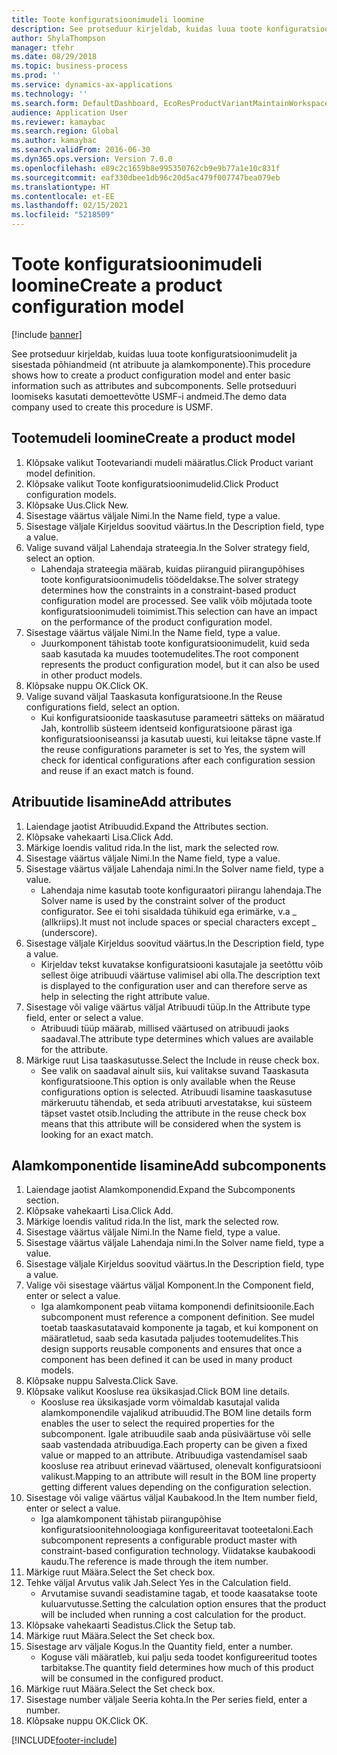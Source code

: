 ```yaml
---
title: Toote konfiguratsioonimudeli loomine
description: See protseduur kirjeldab, kuidas luua toote konfiguratsioonimudelit ja sisestada põhiandmeid (nt atribuute ja alamkomponente).
author: ShylaThompson
manager: tfehr
ms.date: 08/29/2018
ms.topic: business-process
ms.prod: ''
ms.service: dynamics-ax-applications
ms.technology: ''
ms.search.form: DefaultDashboard, EcoResProductVariantMaintainWorkspace, PCProductConfigurationModelListPage, PCCreateProductConfigurationModel, PCProductConfigurationModelDetails, PCBOMLineDetails
audience: Application User
ms.reviewer: kamaybac
ms.search.region: Global
ms.author: kamaybac
ms.search.validFrom: 2016-06-30
ms.dyn365.ops.version: Version 7.0.0
ms.openlocfilehash: e89c2c1659b8e995350762cb9e9b77a1e10c831f
ms.sourcegitcommit: eaf330dbee1db96c20d5ac479f007747bea079eb
ms.translationtype: HT
ms.contentlocale: et-EE
ms.lasthandoff: 02/15/2021
ms.locfileid: "5218509"
---
```

# <a name="create-a-product-configuration-model"></a><span data-ttu-id="62170-103">Toote konfiguratsioonimudeli loomine</span><span class="sxs-lookup"><span data-stu-id="62170-103">Create a product configuration model</span></span>

[!include [banner](../../includes/banner.md)]

<span data-ttu-id="62170-104">See protseduur kirjeldab, kuidas luua toote konfiguratsioonimudelit ja sisestada põhiandmeid (nt atribuute ja alamkomponente).</span><span class="sxs-lookup"><span data-stu-id="62170-104">This procedure shows how to create a product configuration model and enter basic information such as attributes and subcomponents.</span></span> <span data-ttu-id="62170-105">Selle protseduuri loomiseks kasutati demoettevõtte USMF-i andmeid.</span><span class="sxs-lookup"><span data-stu-id="62170-105">The demo data company used to create this procedure is USMF.</span></span>


## <a name="create-a-product-model"></a><span data-ttu-id="62170-106">Tootemudeli loomine</span><span class="sxs-lookup"><span data-stu-id="62170-106">Create a product model</span></span>
1. <span data-ttu-id="62170-107">Klõpsake valikut Tootevariandi mudeli määratlus.</span><span class="sxs-lookup"><span data-stu-id="62170-107">Click Product variant model definition.</span></span>
2. <span data-ttu-id="62170-108">Klõpsake valikut Toote konfiguratsioonimudelid.</span><span class="sxs-lookup"><span data-stu-id="62170-108">Click Product configuration models.</span></span>
3. <span data-ttu-id="62170-109">Klõpsake Uus.</span><span class="sxs-lookup"><span data-stu-id="62170-109">Click New.</span></span>
4. <span data-ttu-id="62170-110">Sisestage väärtus väljale Nimi.</span><span class="sxs-lookup"><span data-stu-id="62170-110">In the Name field, type a value.</span></span>
5. <span data-ttu-id="62170-111">Sisestage väljale Kirjeldus soovitud väärtus.</span><span class="sxs-lookup"><span data-stu-id="62170-111">In the Description field, type a value.</span></span>
6. <span data-ttu-id="62170-112">Valige suvand väljal Lahendaja strateegia.</span><span class="sxs-lookup"><span data-stu-id="62170-112">In the Solver strategy field, select an option.</span></span>
    * <span data-ttu-id="62170-113">Lahendaja strateegia määrab, kuidas piiranguid piirangupõhises toote konfiguratsioonimudelis töödeldakse.</span><span class="sxs-lookup"><span data-stu-id="62170-113">The solver strategy determines how the constraints in a constraint-based product configuration model are processed.</span></span> <span data-ttu-id="62170-114">See valik võib mõjutada toote konfiguratsioonimudeli toimimist.</span><span class="sxs-lookup"><span data-stu-id="62170-114">This selection can have an impact on the performance of the product configuration model.</span></span>  
7. <span data-ttu-id="62170-115">Sisestage väärtus väljale Nimi.</span><span class="sxs-lookup"><span data-stu-id="62170-115">In the Name field, type a value.</span></span>
    * <span data-ttu-id="62170-116">Juurkomponent tähistab toote konfiguratsioonimudelit, kuid seda saab kasutada ka muudes tootemudelites.</span><span class="sxs-lookup"><span data-stu-id="62170-116">The root component represents the product configuration model, but it can also be used in other product models.</span></span>  
8. <span data-ttu-id="62170-117">Klõpsake nuppu OK.</span><span class="sxs-lookup"><span data-stu-id="62170-117">Click OK.</span></span>
9. <span data-ttu-id="62170-118">Valige suvand väljal Taaskasuta konfiguratsioone.</span><span class="sxs-lookup"><span data-stu-id="62170-118">In the Reuse configurations field, select an option.</span></span>
    * <span data-ttu-id="62170-119">Kui konfiguratsioonide taaskasutuse parameetri sätteks on määratud Jah, kontrollib süsteem identseid konfiguratsioone pärast iga konfiguratsiooniseanssi ja kasutab uuesti, kui leitakse täpne vaste.</span><span class="sxs-lookup"><span data-stu-id="62170-119">If the reuse configurations parameter is set to Yes, the system will check for identical configurations after each configuration session and reuse if an exact match is found.</span></span>  

## <a name="add-attributes"></a><span data-ttu-id="62170-120">Atribuutide lisamine</span><span class="sxs-lookup"><span data-stu-id="62170-120">Add attributes</span></span>
1. <span data-ttu-id="62170-121">Laiendage jaotist Atribuudid.</span><span class="sxs-lookup"><span data-stu-id="62170-121">Expand the Attributes section.</span></span>
2. <span data-ttu-id="62170-122">Klõpsake vahekaarti Lisa.</span><span class="sxs-lookup"><span data-stu-id="62170-122">Click Add.</span></span>
3. <span data-ttu-id="62170-123">Märkige loendis valitud rida.</span><span class="sxs-lookup"><span data-stu-id="62170-123">In the list, mark the selected row.</span></span>
4. <span data-ttu-id="62170-124">Sisestage väärtus väljale Nimi.</span><span class="sxs-lookup"><span data-stu-id="62170-124">In the Name field, type a value.</span></span>
5. <span data-ttu-id="62170-125">Sisestage väärtus väljale Lahendaja nimi.</span><span class="sxs-lookup"><span data-stu-id="62170-125">In the Solver name field, type a value.</span></span>
    * <span data-ttu-id="62170-126">Lahendaja nime kasutab toote konfiguraatori piirangu lahendaja.</span><span class="sxs-lookup"><span data-stu-id="62170-126">The Solver name is used by the constraint solver of the product configurator.</span></span> <span data-ttu-id="62170-127">See ei tohi sisaldada tühikuid ega erimärke, v.a _ (allkriips).</span><span class="sxs-lookup"><span data-stu-id="62170-127">It must not include spaces or special characters except _ (underscore).</span></span>  
6. <span data-ttu-id="62170-128">Sisestage väljale Kirjeldus soovitud väärtus.</span><span class="sxs-lookup"><span data-stu-id="62170-128">In the Description field, type a value.</span></span>
    * <span data-ttu-id="62170-129">Kirjeldav tekst kuvatakse konfiguratsiooni kasutajale ja seetõttu võib sellest õige atribuudi väärtuse valimisel abi olla.</span><span class="sxs-lookup"><span data-stu-id="62170-129">The description text is displayed to the configuration user and can therefore serve as help in selecting the right attribute value.</span></span>  
7. <span data-ttu-id="62170-130">Sisestage või valige väärtus väljal Atribuudi tüüp.</span><span class="sxs-lookup"><span data-stu-id="62170-130">In the Attribute type field, enter or select a value.</span></span>
    * <span data-ttu-id="62170-131">Atribuudi tüüp määrab, millised väärtused on atribuudi jaoks saadaval.</span><span class="sxs-lookup"><span data-stu-id="62170-131">The attribute type determines which values are available for the attribute.</span></span>  
8. <span data-ttu-id="62170-132">Märkige ruut Lisa taaskasutusse.</span><span class="sxs-lookup"><span data-stu-id="62170-132">Select the Include in reuse check box.</span></span>
    * <span data-ttu-id="62170-133">See valik on saadaval ainult siis, kui valitakse suvand Taaskasuta konfiguratsioone.</span><span class="sxs-lookup"><span data-stu-id="62170-133">This option is only available when the Reuse configurations option is selected.</span></span> <span data-ttu-id="62170-134">Atribuudi lisamine taaskasutuse märkeruutu tähendab, et seda atribuuti arvestatakse, kui süsteem täpset vastet otsib.</span><span class="sxs-lookup"><span data-stu-id="62170-134">Including the attribute in the reuse check box means that this attribute will be considered when the system is looking for an exact match.</span></span>  

## <a name="add-subcomponents"></a><span data-ttu-id="62170-135">Alamkomponentide lisamine</span><span class="sxs-lookup"><span data-stu-id="62170-135">Add subcomponents</span></span>
1. <span data-ttu-id="62170-136">Laiendage jaotist Alamkomponendid.</span><span class="sxs-lookup"><span data-stu-id="62170-136">Expand the Subcomponents section.</span></span>
2. <span data-ttu-id="62170-137">Klõpsake vahekaarti Lisa.</span><span class="sxs-lookup"><span data-stu-id="62170-137">Click Add.</span></span>
3. <span data-ttu-id="62170-138">Märkige loendis valitud rida.</span><span class="sxs-lookup"><span data-stu-id="62170-138">In the list, mark the selected row.</span></span>
4. <span data-ttu-id="62170-139">Sisestage väärtus väljale Nimi.</span><span class="sxs-lookup"><span data-stu-id="62170-139">In the Name field, type a value.</span></span>
5. <span data-ttu-id="62170-140">Sisestage väärtus väljale Lahendaja nimi.</span><span class="sxs-lookup"><span data-stu-id="62170-140">In the Solver name field, type a value.</span></span>
6. <span data-ttu-id="62170-141">Sisestage väljale Kirjeldus soovitud väärtus.</span><span class="sxs-lookup"><span data-stu-id="62170-141">In the Description field, type a value.</span></span>
7. <span data-ttu-id="62170-142">Valige või sisestage väärtus väljal Komponent.</span><span class="sxs-lookup"><span data-stu-id="62170-142">In the Component field, enter or select a value.</span></span>
    * <span data-ttu-id="62170-143">Iga alamkomponent peab viitama komponendi definitsioonile.</span><span class="sxs-lookup"><span data-stu-id="62170-143">Each subcomponent must reference a component definition.</span></span> <span data-ttu-id="62170-144">See mudel toetab taaskasutatavaid komponente ja tagab, et kui komponent on määratletud, saab seda kasutada paljudes tootemudelites.</span><span class="sxs-lookup"><span data-stu-id="62170-144">This design supports reusable components and ensures that once a component has been defined it can be used in many product models.</span></span>  
8. <span data-ttu-id="62170-145">Klõpsake nuppu Salvesta.</span><span class="sxs-lookup"><span data-stu-id="62170-145">Click Save.</span></span>
9. <span data-ttu-id="62170-146">Klõpsake valikut Koosluse rea üksikasjad.</span><span class="sxs-lookup"><span data-stu-id="62170-146">Click BOM line details.</span></span>
    * <span data-ttu-id="62170-147">Koosluse rea üksikasjade vorm võimaldab kasutajal valida alamkomponendile vajalikud atribuudid.</span><span class="sxs-lookup"><span data-stu-id="62170-147">The BOM line details form enables the user to select the required properties for the subcomponent.</span></span> <span data-ttu-id="62170-148">Igale atribuudile saab anda püsiväärtuse või selle saab vastendada atribuudiga.</span><span class="sxs-lookup"><span data-stu-id="62170-148">Each property can be given a fixed value or mapped to an attribute.</span></span> <span data-ttu-id="62170-149">Atribuudiga vastendamisel saab koosluse rea atribuut erinevad väärtused, olenevalt konfiguratsiooni valikust.</span><span class="sxs-lookup"><span data-stu-id="62170-149">Mapping to an attribute will result in the BOM line property getting different values depending on the configuration selection.</span></span>  
10. <span data-ttu-id="62170-150">Sisestage või valige väärtus väljal Kaubakood.</span><span class="sxs-lookup"><span data-stu-id="62170-150">In the Item number field, enter or select a value.</span></span>
    * <span data-ttu-id="62170-151">Iga alamkomponent tähistab piirangupõhise konfiguratsioonitehnoloogiaga konfigureeritavat tooteetaloni.</span><span class="sxs-lookup"><span data-stu-id="62170-151">Each subcomponent represents a configurable product master with constraint-based configuration technology.</span></span> <span data-ttu-id="62170-152">Viidatakse kaubakoodi kaudu.</span><span class="sxs-lookup"><span data-stu-id="62170-152">The reference is made through the item number.</span></span>  
11. <span data-ttu-id="62170-153">Märkige ruut Määra.</span><span class="sxs-lookup"><span data-stu-id="62170-153">Select the Set check box.</span></span>
12. <span data-ttu-id="62170-154">Tehke väljal Arvutus valik Jah.</span><span class="sxs-lookup"><span data-stu-id="62170-154">Select Yes in the Calculation field.</span></span>
    * <span data-ttu-id="62170-155">Arvutamise suvandi seadistamine tagab, et toode kaasatakse toote kuluarvutusse.</span><span class="sxs-lookup"><span data-stu-id="62170-155">Setting the calculation option ensures that the product will be included when running a cost calculation for the product.</span></span>  
13. <span data-ttu-id="62170-156">Klõpsake vahekaarti Seadistus.</span><span class="sxs-lookup"><span data-stu-id="62170-156">Click the Setup tab.</span></span>
14. <span data-ttu-id="62170-157">Märkige ruut Määra.</span><span class="sxs-lookup"><span data-stu-id="62170-157">Select the Set check box.</span></span>
15. <span data-ttu-id="62170-158">Sisestage arv väljale Kogus.</span><span class="sxs-lookup"><span data-stu-id="62170-158">In the Quantity field, enter a number.</span></span>
    * <span data-ttu-id="62170-159">Koguse väli määratleb, kui palju seda toodet konfigureeritud tootes tarbitakse.</span><span class="sxs-lookup"><span data-stu-id="62170-159">The quantity field determines how much of this product will be consumed in the configured product.</span></span>  
16. <span data-ttu-id="62170-160">Märkige ruut Määra.</span><span class="sxs-lookup"><span data-stu-id="62170-160">Select the Set check box.</span></span>
17. <span data-ttu-id="62170-161">Sisestage number väljale Seeria kohta.</span><span class="sxs-lookup"><span data-stu-id="62170-161">In the Per series field, enter a number.</span></span>
18. <span data-ttu-id="62170-162">Klõpsake nuppu OK.</span><span class="sxs-lookup"><span data-stu-id="62170-162">Click OK.</span></span>



[!INCLUDE[footer-include](../../../includes/footer-banner.md)]